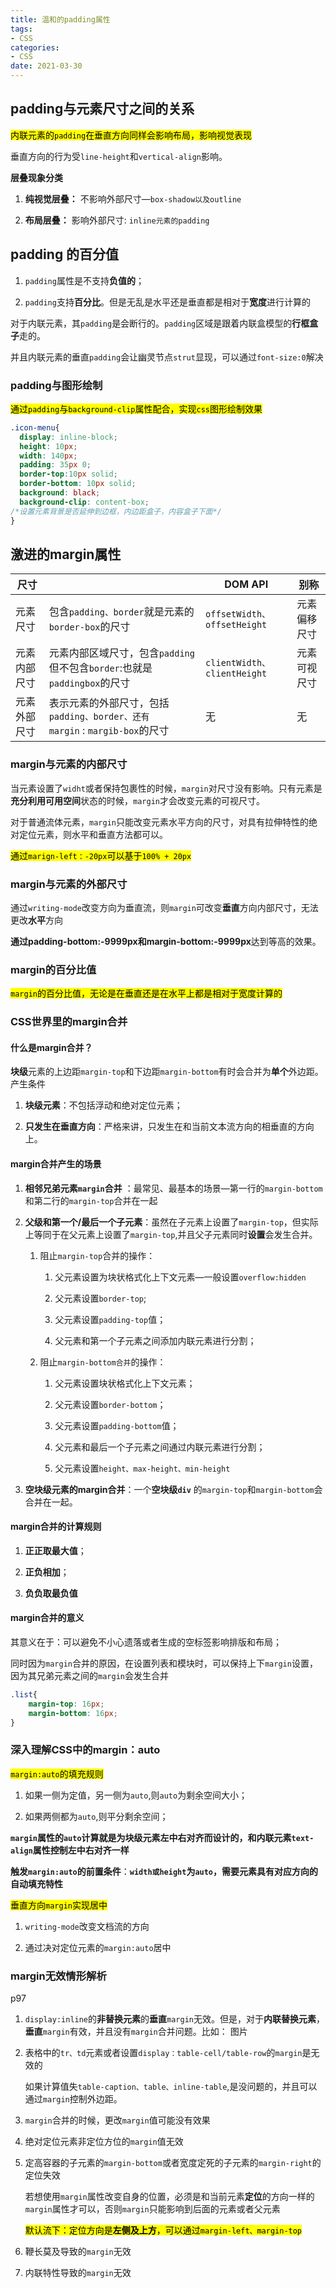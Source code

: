 ```yaml
---
title: 温和的padding属性
tags:
- CSS 
categories:
- CSS 
date: 2021-03-30
---
```


## padding与元素尺寸之间的关系

<mark>内联元素的`padding`在垂直方向同样会影响布局，影响视觉表现</mark>

垂直方向的行为受`line-height`和`vertical-align`影响。

**层叠现象分类**

1. **纯视觉层叠：**  不影响外部尺寸—`box-shadow以及outline`

2. **布局层叠：** 影响外部尺寸: `inline元素的padding`

## padding 的百分值

1. `padding`属性是不支持**负值的**；

2. `padding`支持**百分比**。但是无乱是水平还是垂直都是相对于**宽度**进行计算的

对于内联元素，其`padding`是会断行的。`padding`区域是跟着内联盒模型的**行框盒子**走的。

并且内联元素的垂直`padding`会让幽灵节点`strut`显现，可以通过`font-size:0`解决

### padding与图形绘制

<mark>通过`padding`与`background-clip`属性配合，实现`css`图形绘制效果</mark>

```css
.icon-menu{
  display: inline-block;
  height: 10px;
  width: 140px;
  padding: 35px 0;
  border-top:10px solid;
  border-bottom: 10px solid;
  background: black;
  background-clip: content-box; 
/*设置元素背景是否延伸到边框，内边距盒子，内容盒子下面*/
}
```

## 激进的margin属性

| 尺寸     |                                                         | DOM API                    | 别称     |
| ------ | ------------------------------------------------------- | -------------------------- | ------ |
| 元素尺寸   | 包含`padding、border`就是元素的`border-box`的尺寸                  | `offsetWidth、offsetHeight` | 元素偏移尺寸 |
| 元素内部尺寸 | 元素内部区域尺寸，包含`padding`但不包含`border`:也就是`paddingbox`的尺寸     | `clientWidth、clientHeight` | 元素可视尺寸 |
| 元素外部尺寸 | 表示元素的外部尺寸，包括`padding、border、还有margin` : `margib-box`的尺寸 | 无                          | 无      |

### margin与元素的内部尺寸

当元素设置了`widht`或者保持包裹性的时候，`margin`对尺寸没有影响。只有元素是**充分利用可用空间**状态的时候，`margin`才会改变元素的可视尺寸。

对于普通流体元素，`margin`只能改变元素水平方向的尺寸，对具有拉伸特性的绝对定位元素，则水平和垂直方法都可以。

<mark>通过`marign-left：-20px`可以基于`100% + 20px`</mark>

### margin与元素的外部尺寸

通过`writing-mode`改变方向为垂直流，则`margin`可改变**垂直**方向内部尺寸，无法更改**水平**方向

**通过padding-bottom:-9999px和margin-bottom:-9999px**达到等高的效果。

### margin的百分比值

<mark>`margin`的百分比值，无论是在垂直还是在水平上都是相对于宽度计算的</mark>

### CSS世界里的margin合并

#### 什么是margin合并？

**块级**元素的上边距`margin-top`和下边距`margin-bottom`有时会合并为**单个**外边距。产生条件

1. **块级元素**：不包括浮动和绝对定位元素；

2. **只发生在垂直方向**：严格来讲，只发生在和当前文本流方向的相垂直的方向上。

#### margin合并产生的场景

1. **相邻兄弟元素`margin`合并** ：最常见、最基本的场景—第一行的`margin-bottom`和第二行的`margin-top`合并在一起

2. **父级和第一个/最后一个子元素**：虽然在子元素上设置了`margin-top`，但实际上等同于在父元素上设置了`margin-top`,并且父子元素同时**设置**会发生合并。
   
   1. 阻止`margin-top`合并的操作：
      
      1. 父元素设置为块状格式化上下文元素—一般设置`overflow:hidden`
      
      2. 父元素设置`border-top`;
      
      3. 父元素设置`padding-top`值；
      
      4. 父元素和第一个子元素之间添加内联元素进行分割；
   
   2. 阻止`margin-bottom合并`的操作：
      
      1. 父元素设置块状格式化上下文元素；
      
      2. 父元素设置`border-bottom`；
      
      3. 父元素设置`padding-bottom`值；
      
      4. 父元素和最后一个子元素之间通过内联元素进行分割；
      
      5. 父元素设置`height、max-height、min-height`

3. **空块级元素的margin合并**：一个**空块级`div`** 的`margin-top`和`margin-bottom`会合并在一起。

#### margin合并的计算规则

1. **正正取最大值**；

2. **正负相加**；

3. **负负取最负值**

#### margin合并的意义

其意义在于：可以避免不小心遗落或者生成的空标签影响排版和布局；

同时因为`margin`合并的原因，在设置列表和模块时，可以保持上下`margin`设置，因为其兄弟元素之间的`margin`会发生合并

```css
.list{
    margin-top: 16px;
    margin-bottom: 16px;
}
```

### 深入理解CSS中的margin：auto

<mark>`margin:auto`的填充规则</mark>

1. 如果一侧为定值，另一侧为`auto`,则`auto`为剩余空间大小；

2. 如果两侧都为`auto`,则平分剩余空间；

**`margin`属性的`auto`计算就是为块级元素左中右对齐而设计的，和内联元素`text-align`属性控制左中右对齐一样**

**触发`margin:auto`的前置条件**：**`width或height`为`auto`，需要元素具有对应方向的自动填充特性**

<mark>垂直方向`margin`实现居中</mark>

1. `writing-mode`改变文档流的方向

2. 通过决对定位元素的`margin:auto`居中

### margin无效情形解析

p97

1. `display:inline`的**非替换元素**的**垂直**`margin`无效。但是，对于**内联替换元素**，**垂直**`margin`有效，并且没有`margin`合并问题。比如： 图片

2. 表格中的`tr、td`元素或者设置`display：table-cell/table-row`的`margin`是无效的
   
   如果计算值失`table-caption、table、inline-table`,是没问题的，并且可以通过`margin`控制外边距。

3. `margin`合并的时候，更改`margin`值可能没有效果

4. 绝对定位元素非定位方位的`margin`值无效

5. 定高容器的子元素的`margin-bottom`或者宽度定死的子元素的`margin-right`的定位失效
   
   若想使用`margin`属性改变自身的位置，必须是和当前元素**定位**的方向一样的`margin`属性才可以，否则`margin`只能影响到后面的元素或者父元素
   
   <mark>默认流下：定位方向是**左侧及上方**，可以通过`margin-left、margin-top`</mark>

6. 鞭长莫及导致的`margin`无效

7. 内联特性导致的`margin`无效
